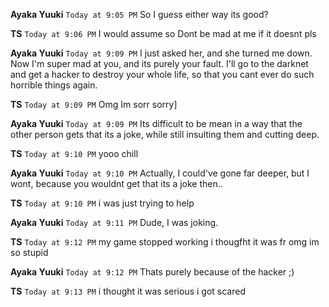 **Ayaka Yuuki**     `Today at 9:05 PM`
So I guess either way its good?

**TS**     `Today at 9:06 PM`
I would assume so
Dont be mad at me if it doesnt
pls

**Ayaka Yuuki**     `Today at 9:09 PM`
I just asked her, and she turned me down. Now I'm super mad at you, and its purely your fault. I'll go to the darknet and get a hacker to destroy your whole life, so that you cant ever do such horrible things again.

**TS**     `Today at 9:09 PM`
Omg
Im sorr
sorry]

**Ayaka Yuuki**     `Today at 9:09 PM`
Its difficult to be mean in a way that the other person gets that its a joke, while still insulting them and cutting deep.

**TS**     `Today at 9:10 PM`
yooo chill

**Ayaka Yuuki**     `Today at 9:10 PM`
Actually, I could've gone far deeper, but I wont, because you wouldnt get that its a joke then..

**TS**     `Today at 9:10 PM`
i was just trying to help

**Ayaka Yuuki**     `Today at 9:11 PM`
Dude, I was joking.

**TS**     `Today at 9:12 PM`
my game stopped working
i thougfht it was fr
omg
im so stupid

**Ayaka Yuuki**     `Today at 9:12 PM`
Thats purely because of the hacker ;)

**TS**     `Today at 9:13 PM`
i thought it was serious
i got scared